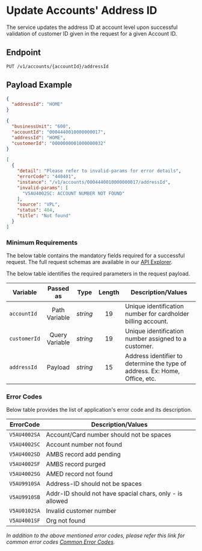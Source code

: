 # Update Accounts' Address ID

The service updates the address ID at account level upon successful validation of customer ID given in the request for a given Account ID.

## Endpoint

`PUT /v1/accounts/{accountId}/addressId`

## Payload Example

<!--
type: tab
titles: Request, Response, Error
-->

```json
{
  "addressId": "HOME"
}
```


<!--
type: tab
-->

```json
{
  "businessUnit": "600",
  "accountId": "0004440010000000017",
  "addressId": "HOME",
  "customerId": "0000000001000000032"
}
```

<!--
type: tab
-->

```json
[
  {
    "detail": "Please refer to invalid-params for error details",
    "errorCode": "440401",
    "instance": "/v1/accounts/0004440010000000017/addressId",
    "invalid-params": [
      "V5AU4002SC: ACCOUNT NUMBER NOT FOUND"
    ],
    "source": "VPL",
    "status": 404,
    "title": "Not found"
  }
]
```

<!-- type: tab-end -->

### Minimum	Requirements

The below table contains the mandatory fields required for a successful request. The full request schemas are available in our [API Explorer](../api/?type=put&path=/v1/accounts/{accountId}/addressId).

The below table identifies the required parameters in the request payload.

| Variable | Passed as | Type | Length | Description/Values |
| -------- | :-------: | :--: | :------------: | ------------------ |
| `accountId` | Path Variable | *string* | 19 | Unique identification number for cardholder billing account. | 
| `customerId` | Query Variable | *string* | 19 | Unique identification number assigned to a customer. | 
| `addressId` | Payload | *string* | 15 | Address identifier to determine the type of address. Ex: Home, Office, etc. |

### Error Codes

Below table provides the list of application's error code and its description.

| ErrorCode |  Description/Values |
| --------  | ------------------ |
| `V5AU4002SA` | Account/Card number should not be spaces |
| `V5AU4002SC` | Account number not found |
| `V5AU4002SD` | AMBS record add pending |
| `V5AU4002SF` | AMBS record purged |
| `V5AU4002SG` | AMED record not found |
| `V5AU9910SA` | Address-ID should not be spaces |
| `V5AU9910SB` | Addr-ID should not have spacial chars, only - is allowed |
| `V5AU0102SA` | Invalid customer number |
| `V5AU4001SF` | Org not found |

*In addition to the above mentioned error codes, please refer this link for common error codes [Common Error Codes](?path=docs/Common_Error_Code.md).*
